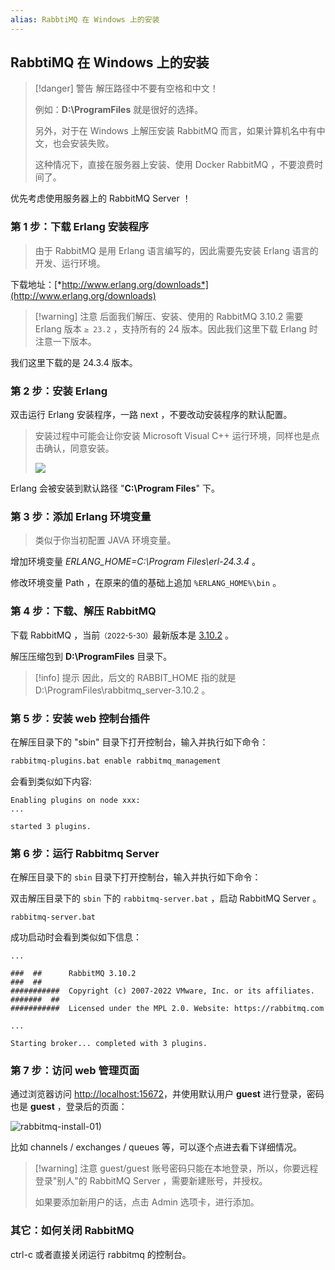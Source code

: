 ```yaml
---
alias: RabbtiMQ 在 Windows 上的安装
---
```


## RabbtiMQ 在 Windows 上的安装


> [!danger] 警告
> 解压路径中不要有空格和中文！
> 
> 例如：**D:\\ProgramFiles** 就是很好的选择。
> 
> 另外，对于在 Windows 上解压安装 RabbitMQ 而言，如果计算机名中有中文，也会安装失败。
> 
> 这种情况下，直接在服务器上安装、使用 Docker RabbitMQ ，不要浪费时间了。

优先考虑使用服务器上的 RabbitMQ Server ！

### **第 1 步**：下载 Erlang 安装程序

> 由于 RabbitMQ 是用 Erlang 语言编写的，因此需要先安装 Erlang 语言的开发、运行环境。

下载地址：[*http://www.erlang.org/downloads*](http://www.erlang.org/downloads) 

> [!warning] 注意
> 后面我们解压、安装、使用的 RabbitMQ 3.10.2 需要 Erlang 版本 `≥ 23.2` ，支持所有的 24 版本。因此我们这里下载 Erlang 时注意一下版本。

我们这里下载的是 24.3.4 版本。

### 第 2 步：安装 Erlang

双击运行 Erlang 安装程序，一路 next ，不要改动安装程序的默认配置。

> 安装过程中可能会让你安装 Microsoft Visual C++ 运行环境，同样也是点击确认，同意安装。
> 
> ![](https://woniumd.oss-cn-hangzhou.aliyuncs.com/java/hemiao/20221104081948.png)

Erlang 会被安装到默认路径 "**C:\\Program Files**" 下。


### 第 3 步：添加 Erlang 环境变量

> 类似于你当初配置 JAVA 环境变量。

增加环境变量 *ERLANG_HOME=C:\\Program Files\\erl-24.3.4* 。

修改环境变量 Path ，在原来的值的基础上追加 `%ERLANG_HOME%\bin` 。

### 第 4 步：下载、解压 RabbitMQ

下载 RabbitMQ ，当前<small>（2022-5-30）</small>最新版本是 [3.10.2](https://github.com/rabbitmq/rabbitmq-server/releases/download/v3.10.2/rabbitmq-server-windows-3.10.2.zip) 。

解压压缩包到 **D:\ProgramFiles** 目录下。

> [!info] 提示
> 因此，后文的 RABBIT_HOME 指的就是 D:\\ProgramFiles\\rabbitmq_server-3.10.2 。

### 第 5 步：安装 web 控制台插件

在解压目录下的 "sbin" 目录下打开控制台，输入并执行如下命令：

```bash
rabbitmq-plugins.bat enable rabbitmq_management
```

会看到类似如下内容:

```text
Enabling plugins on node xxx:
...

started 3 plugins.
```

### 第 6 步：运行 Rabbitmq Server

在解压目录下的 `sbin` 目录下打开控制台，输入并执行如下命令：

双击解压目录下的 `sbin` 下的 `rabbitmq-server.bat` ，启动 RabbitMQ Server 。

```text
rabbitmq-server.bat
```

成功启动时会看到类似如下信息：

```text
...

###  ##      RabbitMQ 3.10.2
###  ##
###########  Copyright (c) 2007-2022 VMware, Inc. or its affiliates.
#######  ##
###########  Licensed under the MPL 2.0. Website: https://rabbitmq.com

...

Starting broker... completed with 3 plugins.
```

### 第 7 步：访问 web 管理页面

通过浏览器访问 [http://localhost:15672](http://localhost:15672)，并使用默认用户 **guest** 进行登录，密码也是 **guest** ，登录后的页面：

![rabbitmq-install-01)](https://woniumd.oss-cn-hangzhou.aliyuncs.com/java/hemiao/20220627174035.png)

比如 channels / exchanges / queues 等，可以逐个点进去看下详细情况。

> [!warning] 注意
> guest/guest 账号密码只能在本地登录，所以，你要远程登录"别人"的 RabbitMQ Server ，需要新建账号，并授权。
> 
> 如果要添加新用户的话，点击 Admin 选项卡，进行添加。

### 其它：如何关闭 RabbitMQ

ctrl-c 或者直接关闭运行 rabbitmq 的控制台。
